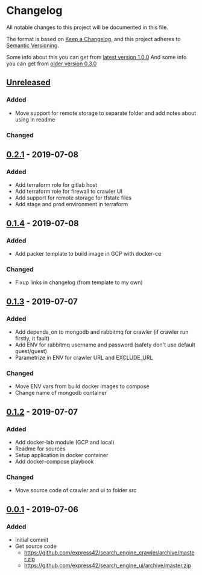# Changelog
All notable changes to this project will be documented in this file.

The format is based on [Keep a Changelog](https://keepachangelog.com/en/1.0.0/),
and this project adheres to [Semantic Versioning](https://semver.org/spec/v2.0.0.html).

Some info about this you can get from [latest version 1.0.0](https://keepachangelog.com/ru/1.0.0/)
And some info you can get from [older version 0.3.0](https://keepachangelog.com/ru/0.3.0/)

## [Unreleased]
### Added
- Move support for remote storage to separate folder and add
  notes about using in readme

### Changed

## [0.2.1] - 2019-07-08
### Added
- Add terraform role for gitlab host
- Add terraform role for firewall to crawler UI
- Add support for remote storage for tfstate files
- Add stage and prod environment in terraform

## [0.1.4] - 2019-07-08
### Added
- Add packer template to build image in GCP with docker-ce

### Changed
- Fixup links in changelog (from template to my own)

## [0.1.3] - 2019-07-07
### Added
- Add depends_on to mongodb and rabbitmq for crawler
  (if crawler run firstly, it fault)
- Add ENV for rabbitmq username and password
  (safety don't use default guest/guest)
- Parametrize in ENV for crawler URL and EXCLUDE_URL

### Changed
- Move ENV vars from build docker images to compose
- Change name of mongodb container

## [0.1.2] - 2019-07-07
### Added
- Add docker-lab module (GCP and local)
- Readme for sources
- Setup application in docker container
- Add docker-compose playbook

### Changed
- Move source code of crawler and ui to folder src

## [0.0.1] - 2019-07-06
### Added
- Initial commit
- Get source code
  - <https://github.com/express42/search_engine_crawler/archive/master.zip>
  - <https://github.com/express42/search_engine_ui/archive/master.zip>

[Unreleased]: https://github.com/nwton/otus-devops-final/compare/v0.1.4...HEAD
[0.2.1]: https://github.com/nwton/otus-devops-final/compare/v0.1.4...v0.2.1
[0.1.4]: https://github.com/nwton/otus-devops-final/compare/v0.1.3...v0.1.4
[0.1.3]: https://github.com/nwton/otus-devops-final/compare/v0.1.2...v0.1.3
[0.1.2]: https://github.com/nwton/otus-devops-final/compare/v0.0.1...v0.1.2
[0.0.1]: https://github.com/nwton/otus-devops-final/releases/tag/v0.0.1

